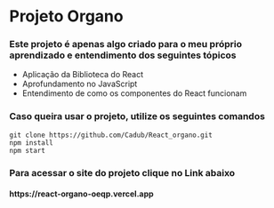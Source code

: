 <h1>Projeto Organo</h1>

<h3>Este projeto é apenas algo criado para o meu próprio aprendizado e entendimento dos seguintes tópicos</h3>
<ul>
    <li>Aplicação da Biblioteca do React</li>
    <li>Aprofundamento no JavaScript</li>
    <li>Entendimento de como os componentes do React funcionam</li>
</ul>

<h3>Caso queira usar o projeto, utilize os seguintes comandos</h3>

    git clone https://github.com/Cadub/React_organo.git
    npm install
    npm start

<h3>Para acessar o site do projeto clique no Link abaixo</h3>
    <h4>https://react-organo-oeqp.vercel.app</h4
